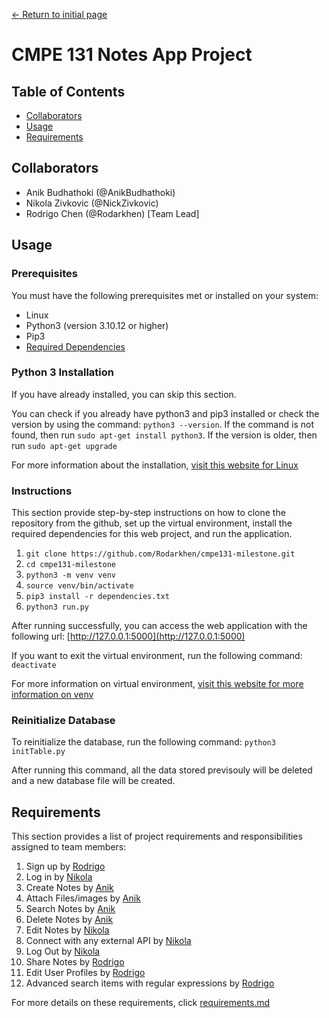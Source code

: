 [← Return to initial page](https://github.com/Rodarkhen/cmpe131-milestone)

# CMPE 131 Notes App Project

## Table of Contents
- [Collaborators](#Collaborators)
- [Usage](#usage)
- [Requirements](#Requirements)

## Collaborators
- Anik Budhathoki (@AnikBudhathoki)
- Nikola Zivkovic (@NickZivkovic)
- Rodrigo Chen (@Rodarkhen) [Team Lead]

## Usage
### Prerequisites
You must have the following prerequisites met or installed on your system:
- Linux
- Python3 (version 3.10.12 or higher)
- Pip3
- [Required Dependencies](dependencies.txt)

### Python 3 Installation
If you have already installed, you can skip this section.

You can check if you already have python3 and pip3 installed or check the version by using the command: ``python3 --version``. If the command is not found, then run ``sudo apt-get install python3``. If the version is older, then run ``sudo apt-get upgrade``

For more information about the installation, [visit this website for Linux](https://wiki.python.org/moin/BeginnersGuide/Download#Linux)

### Instructions
This section provide step-by-step instructions on how to clone the repository from the github, set up the virtual environment, install the required dependencies for this web project, and run the application.
1. ``git clone https://github.com/Rodarkhen/cmpe131-milestone.git``
2. ``cd cmpe131-milestone``
3. ``python3 -m venv venv``
4. ``source venv/bin/activate``
5. ``pip3 install -r dependencies.txt``
6. ``python3 run.py``

After running successfully, you can access the web application with the following url: [http://127.0.0.1:5000](http://127.0.0.1:5000)

If you want to exit the virtual environment, run the following command:
``deactivate``

For more information on virtual environment, [visit this website for more information on venv](https://docs.python.org/3/library/venv.html)

### Reinitialize Database
To reinitialize the database, run the following command: ``python3 initTable.py``

After running this command, all the data stored previsouly will be deleted and a new database file will be created.

## Requirements
This section provides a list of project requirements and responsibilities assigned to team members:
1. Sign up by [Rodrigo](https://github.com/Rodarkhen)
2. Log in by [Nikola](https://github.com/NickZivkovic)
3. Create Notes by [Anik](https://github.com/AnikBudhathoki)
4. Attach Files/images by [Anik](https://github.com/AnikBudhathoki)
5. Search Notes by [Anik](https://github.com/AnikBudhathoki)
6. Delete Notes by [Anik](https://github.com/AnikBudhathoki)
7. Edit Notes by [Nikola](https://github.com/NickZivkovic)
8. Connect with any external API by [Nikola](https://github.com/NickZivkovic)
9. Log Out by [Nikola](https://github.com/NickZivkovic)
10. Share Notes by [Rodrigo](https://github.com/Rodarkhen)
11. Edit User Profiles by [Rodrigo](https://github.com/Rodarkhen)
12. Advanced search items with regular expressions by [Rodrigo](https://github.com/Rodarkhen)

For more details on these requirements, click [requirements.md](requirements.md)